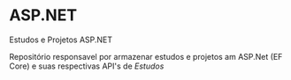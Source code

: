 # ASP.NET
Estudos e Projetos ASP.NET

Repositório responsavel por armazenar estudos e projetos am ASP.Net (EF Core) e suas respectivas API's de *Estudos*
